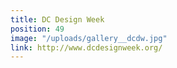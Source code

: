 ```yaml
---
title: DC Design Week
position: 49
image: "/uploads/gallery__dcdw.jpg"
link: http://www.dcdesignweek.org/
---
```



